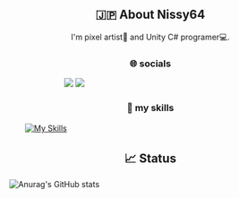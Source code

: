 
<h2 align="center">🇯🇵 About Nissy64</h2>

<div align="center">
  I'm pixel artist🎨 and Unity C# programer💻.
</div>

<h3 align="center"> 🌐 socials</h3>

　　　　　　　[<img src="https://skillicons.dev/icons?i=twitter"/>](http://twitter.com/Nissy64_)
[<img src="https://skillicons.dev/icons?i=discord"/>](https://discord.gg/Amw22HMQ4s)

<h3 align="center"> 🌱 my skills</h3>

　　[![My Skills](https://skillicons.dev/icons?i=git,github,unity,cs,vscode&theme=dark)](https://skillicons.dev)

<h2 align="center">📈 Status</h2>

![Anurag's GitHub stats](https://github-readme-stats.vercel.app/api?username=Nissy64&show_icons=true)
